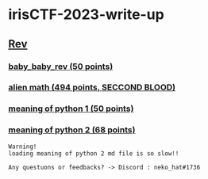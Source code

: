 # irisCTF-2023-write-up

## [Rev](https://github.com/neko-hat/irisCTF-2023-write-up/tree/main/Rev)  
### [baby_baby_rev (50 points)](https://github.com/neko-hat/irisCTF-2023-write-up/tree/main/Rev/baby_baby_rev)
### [alien math  (494 points, SECCOND BLOOD)](https://github.com/neko-hat/irisCTF-2023-write-up/tree/main/Rev/alien%20math)  
### [meaning of python 1 (50 points)](https://github.com/neko-hat/irisCTF-2023-write-up/tree/main/Rev/meaning%20of%20python%201)    
### [meaning of python 2 (68 points)](https://github.com/neko-hat/irisCTF-2023-write-up/tree/main/Rev/meaning%20of%20python%202)   
   
```
Warning!
loading meaning of python 2 md file is so slow!!
```  
```
Any questuons or feedbacks? -> Discord : neko_hat#1736  
```
